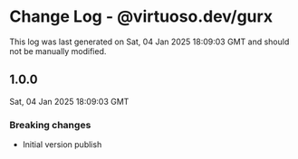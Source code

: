# Change Log - @virtuoso.dev/gurx

This log was last generated on Sat, 04 Jan 2025 18:09:03 GMT and should not be manually modified.

## 1.0.0
Sat, 04 Jan 2025 18:09:03 GMT

### Breaking changes

- Initial version publish

